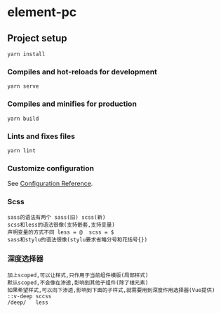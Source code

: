 # element-pc

## Project setup
```
yarn install
```

### Compiles and hot-reloads for development
```
yarn serve
```

### Compiles and minifies for production
```
yarn build
```

### Lints and fixes files
```
yarn lint
```

### Customize configuration
See [Configuration Reference](https://cli.vuejs.org/config/).

### Scss
```
sass的语法有两个 sass(旧) scss(新)  
scss和less的语法很像(支持嵌套,支持变量)
声明变量的方式不同 less = @  scss = $  
sass和stylu的语法很像(stylu要求省略分号和花括号{})
```
### 深度选择器
```
加上scoped,可以让样式,只作用于当前组件模版(局部样式)  
默认scoped,不会像在渗透,影响到其他子组件(除了根元素)  
如果希望样式,可以向下渗透,影响到下面的子样式,就需要用到深度作用选择器(Vue提供)  
::v-deep sccss  
/deep/   less  
```